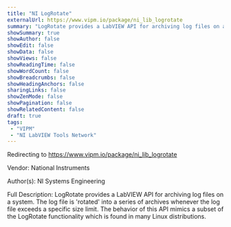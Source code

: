 ```yaml
---
title: "NI LogRotate"
externalUrl: https://www.vipm.io/package/ni_lib_logrotate
summary: "LogRotate provides a LabVIEW API for archiving log files on a system."
showSummary: true
showAuthor: false
showEdit: false
showData: false
showViews: false
showReadingTime: false
showWordCount: false
showBreadcrumbs: false
showHeadingAnchors: false
sharingLinks: false
showZenMode: false
showPagination: false
showRelatedContent: false
draft: true
tags:
 - "VIPM"
 - "NI LabVIEW Tools Network"
---
```


Redirecting to https://www.vipm.io/package/ni_lib_logrotate

Vendor: National Instruments

Author(s): NI Systems Engineering
 
Full Description:
LogRotate provides a LabVIEW API for archiving log files on a system.  The log file is 'rotated' into a series of archives whenever the log file exceeds a specific size limit.  The behavior of this API mimics a subset of the LogRotate functionality which is found in many Linux distributions.